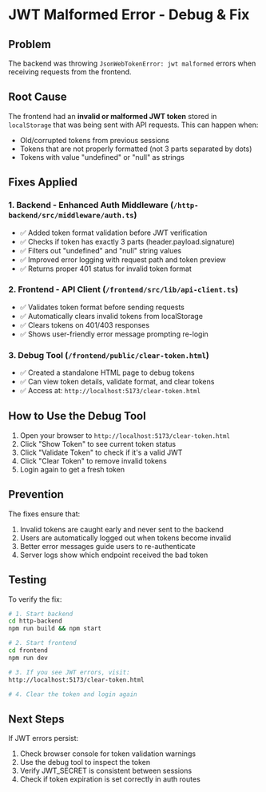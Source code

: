 # JWT Malformed Error - Debug & Fix

## Problem
The backend was throwing `JsonWebTokenError: jwt malformed` errors when receiving requests from the frontend.

## Root Cause
The frontend had an **invalid or malformed JWT token** stored in `localStorage` that was being sent with API requests. This can happen when:
- Old/corrupted tokens from previous sessions
- Tokens that are not properly formatted (not 3 parts separated by dots)
- Tokens with value "undefined" or "null" as strings

## Fixes Applied

### 1. Backend - Enhanced Auth Middleware (`/http-backend/src/middleware/auth.ts`)
- ✅ Added token format validation before JWT verification
- ✅ Checks if token has exactly 3 parts (header.payload.signature)
- ✅ Filters out "undefined" and "null" string values
- ✅ Improved error logging with request path and token preview
- ✅ Returns proper 401 status for invalid token format

### 2. Frontend - API Client (`/frontend/src/lib/api-client.ts`)
- ✅ Validates token format before sending requests
- ✅ Automatically clears invalid tokens from localStorage
- ✅ Clears tokens on 401/403 responses
- ✅ Shows user-friendly error message prompting re-login

### 3. Debug Tool (`/frontend/public/clear-token.html`)
- ✅ Created a standalone HTML page to debug tokens
- ✅ Can view token details, validate format, and clear tokens
- ✅ Access at: `http://localhost:5173/clear-token.html`

## How to Use the Debug Tool

1. Open your browser to `http://localhost:5173/clear-token.html`
2. Click "Show Token" to see current token status
3. Click "Validate Token" to check if it's a valid JWT
4. Click "Clear Token" to remove invalid tokens
5. Login again to get a fresh token

## Prevention

The fixes ensure that:
1. Invalid tokens are caught early and never sent to the backend
2. Users are automatically logged out when tokens become invalid
3. Better error messages guide users to re-authenticate
4. Server logs show which endpoint received the bad token

## Testing

To verify the fix:
```bash
# 1. Start backend
cd http-backend
npm run build && npm start

# 2. Start frontend
cd frontend
npm run dev

# 3. If you see JWT errors, visit:
http://localhost:5173/clear-token.html

# 4. Clear the token and login again
```

## Next Steps

If JWT errors persist:
1. Check browser console for token validation warnings
2. Use the debug tool to inspect the token
3. Verify JWT_SECRET is consistent between sessions
4. Check if token expiration is set correctly in auth routes
